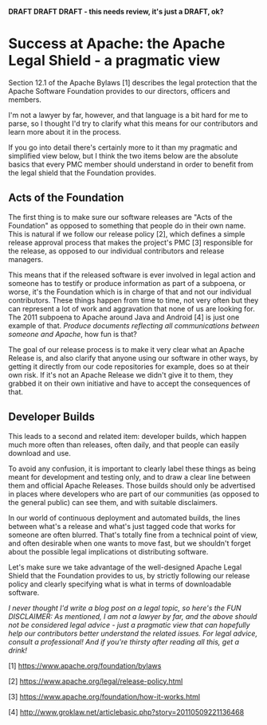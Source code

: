 **DRAFT DRAFT DRAFT - this needs review, it's just a DRAFT, ok?**

Success at Apache: the Apache Legal Shield - a pragmatic view
========

Section 12.1 of the Apache Bylaws [1] describes the legal protection that the Apache Software Foundation provides to our directors, officers and members. 

I'm not a lawyer by far, however, and that language is a bit hard for me to parse, so I thought I'd try to clarify what this means for our contributors and learn more about it in the process.

If you go into detail there's certainly more to it than my pragmatic and simplified view below, but I think the two items below are the absolute basics that every PMC member should understand in order to benefit from the legal shield that the Foundation provides.

Acts of the Foundation
------
The first thing is to make sure our software releases are "Acts of the Foundation" as opposed to something that people do in their own name. This is natural if we follow our release policy [2], which defines a simple release approval process that makes the project's PMC [3] responsible for the release, as opposed to our individual contributors and release managers. 

This means that if the released software is ever involved in legal action and someone has to testify or produce information as part of a subpoena, or worse, it's the Foundation which is in charge of that and not our individual contributors. These things happen from time to time, not very often but they can represent a lot of work and aggravation that none of us are looking for. The 2011 subpoena to Apache around Java and Android [4] is just one example of that. _Produce documents reflecting all communications between someone and Apache_, how fun is that?

The goal of our release process is to make it very clear what an Apache Release is, and also clarify that anyone using our software in other ways, by getting it directly from our code repositories for example, does so at their own risk. If it's not an Apache Release we didn't give it to them, they grabbed it on their own initiative and have to accept the consequences of that.

Developer Builds
-----
This leads to a second and related item: developer builds, which happen much more often than releases, often daily, and that people can easily download and use.

To avoid any confusion, it is important to clearly label these things as being meant for development and testing only, and to draw a clear line between them and official Apache Releases. Those builds should only be advertised in places where developers who are part of our communities (as opposed to the general public) can see them, and with suitable disclaimers.

In our world of continuous deployment and automated builds, the lines between what's a release and what's just tagged code that works for someone are often blurred. That's totally fine from a technical point of view, and often desirable when one wants to move fast, but we shouldn't forget about the possible legal implications ot distributing software.

Let's make sure we take advantage of the well-designed Apache Legal Shield that the Foundation provides to us, by strictly following our release policy and clearly specifying what is what in terms of downloadable software.

_I never thought I'd write a blog post on a legal topic, so here's the FUN DISCLAIMER: As mentioned, I am not a lawyer by far, and the above should not be considered legal advice - just a pragmatic view that can hopefully help our contributors better understand the related issues. For legal advice, consult a professional! And if you're thirsty after reading all this, get a drink!_

[1] https://www.apache.org/foundation/bylaws

[2] https://www.apache.org/legal/release-policy.html

[3] https://www.apache.org/foundation/how-it-works.html

[4] http://www.groklaw.net/articlebasic.php?story=20110509221136468
